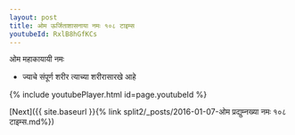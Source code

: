 ```yaml
---
layout: post
title: ओम ऊर्जिताशासनाया नमः १०८ टाइम्स
youtubeId: RxlB8hGfKCs
---
```

 
 
 ओम महाकायायी नमः  
 
 -  ज्याचे संपूर्ण शरीर त्याच्या शरीरासारखे आहे 
 
  
 
  
 
 
 
 
 
 


{% include youtubePlayer.html id=page.youtubeId %}
 
[Next]({{ site.baseurl }}{% link  split2/_posts/2016-01-07-ओम प्रद्युम्नख्या नमः १०८ टाइम्स.md%})
 
